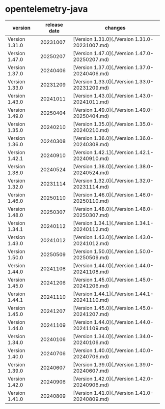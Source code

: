 # opentelemetry-java	


|version|release date|changes|
|---|---|---|
|Version 1.31.0|20231007|[Version 1.31.0](./Version 1.31.0-20231007.md)|
|Version 1.47.0|20250207|[Version 1.47.0](./Version 1.47.0-20250207.md)|
|Version 1.37.0|20240406|[Version 1.37.0](./Version 1.37.0-20240406.md)|
|Version 1.33.0|20231209|[Version 1.33.0](./Version 1.33.0-20231209.md)|
|Version 1.43.0|20241011|[Version 1.43.0](./Version 1.43.0-20241011.md)|
|Version 1.49.0|20250404|[Version 1.49.0](./Version 1.49.0-20250404.md)|
|Version 1.35.0|20240210|[Version 1.35.0](./Version 1.35.0-20240210.md)|
|Version 1.36.0|20240308|[Version 1.36.0](./Version 1.36.0-20240308.md)|
|Version 1.42.1|20240910|[Version 1.42.1](./Version 1.42.1-20240910.md)|
|Version 1.38.0|20240524|[Version 1.38.0](./Version 1.38.0-20240524.md)|
|Version 1.32.0|20231114|[Version 1.32.0](./Version 1.32.0-20231114.md)|
|Version 1.46.0|20250110|[Version 1.46.0](./Version 1.46.0-20250110.md)|
|Version 1.48.0|20250307|[Version 1.48.0](./Version 1.48.0-20250307.md)|
|Version 1.34.1|20240112|[Version 1.34.1](./Version 1.34.1-20240112.md)|
|Version 1.43.0|20241012|[Version 1.43.0](./Version 1.43.0-20241012.md)|
|Version 1.50.0|20250509|[Version 1.50.0](./Version 1.50.0-20250509.md)|
|Version 1.44.0|20241108|[Version 1.44.0](./Version 1.44.0-20241108.md)|
|Version 1.45.0|20241206|[Version 1.45.0](./Version 1.45.0-20241206.md)|
|Version 1.44.1|20241110|[Version 1.44.1](./Version 1.44.1-20241110.md)|
|Version 1.45.0|20241207|[Version 1.45.0](./Version 1.45.0-20241207.md)|
|Version 1.44.0|20241109|[Version 1.44.0](./Version 1.44.0-20241109.md)|
|Version 1.34.0|20240106|[Version 1.34.0](./Version 1.34.0-20240106.md)|
|Version 1.40.0|20240706|[Version 1.40.0](./Version 1.40.0-20240706.md)|
|Version 1.39.0|20240607|[Version 1.39.0](./Version 1.39.0-20240607.md)|
|Version 1.42.0|20240906|[Version 1.42.0](./Version 1.42.0-20240906.md)|
|Version 1.41.0|20240809|[Version 1.41.0](./Version 1.41.0-20240809.md)|
